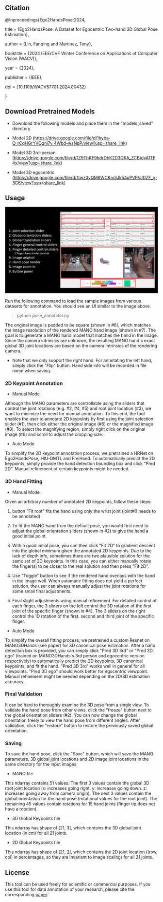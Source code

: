 ## Citation

@inproceedings{Ego2HandsPose:2024,

  title     = {Ego2HandsPose: A Dataset for Egocentric Two-hand 3D Global Pose Estimation},
  
  author    = {Lin, Fanqing and Martinez, Tony},
  
  booktitle = {2024 IEEE/CVF Winter Conference on Applications of Computer Vision (WACV)},
  
  year      = {2024},
  
  publisher = {IEEE},
  
  doi       = {10.1109/WACV57701.2024.00432}
  
}


## Download Pretrained Models
* Download the following models and place them in the "models_saved" directory.

* Model 2D (https://drive.google.com/file/d/1hyba-Q_rCqHGrYVQgni7v_4Wbd-wsNpP/view?usp=share_link)

* Model 3D 3rd-person (https://drive.google.com/file/d/1Z9ThKF9bdrDhK2D3QRA_ZCBtdvA1TF4x/view?usp=share_link)

* Model 3D egocentric (https://drive.google.com/file/d/1twz0yQM6WCKm3Jk54oPVPVJDZF_g-3C6/view?usp=share_link)

## Usage
<img src="imgs/general_intro.png" width="640">

Run the following command to load the sample images from various datasets for annotation. You should see an UI similar to the image above.
  > python pose_annotator.py

The original image is padded to be square (shown in #6), which matches the image resolution of the rendered MANO hand image (shown in #7). The goal is to generate a MANO hand model that matches the hand in the image. Since the camera intrinsics are unknown, the resulting MANO hand's exact global 3D joint locations are based on the camera intrinsics of the rendering camera.

* Note that we only support the right hand. For annotating the left hand, simply click the "Flip" button. Hand side info will be recorded in file name when saving.

### 2D Keypoint Annotation
  * Manual Mode

Although the MANO parameters are controllable using the sliders that control the joint rotations (e.g. #2, #4, #5) and root joint location (#3), we want to minimize the need for manual annotation. To this end, the tool enables the user to annotate 2D keypoints by first using the joint selection slider (#1), then click either the original image (#6) or the magnified image (#8). To select the magnifying region, simply right click on the original image (#6) and scroll to adjust the cropping size. 

  * Auto Mode

To simplify the 2D keypoint annotation process, we pretrained a HRNet on Ego2HandsPose, HIU-DMTL and FreiHand. To automatically predict the 2D keypoints, simply provide the hand detection bounding box and click "Pred 2D". Manual refinement of certain keypoints might be needed.

### 3D Hand Fitting
  * Manual Mode

Given an arbitrary number of annotated 2D keypoints, follow these steps:

1. button "Fit root" fits the hand using only the wrist joint (joint#0 needs to be annotated)

2. To fit the MANO hand from the default pose, you would first need to adjust the global orientation sliders (shown in #2) to give the hand a good initial point. 

3. With a good initial pose, you can then click "Fit 2D" to gradient descent into the global minimum given the annotated 2D keypoints. Due to the lack of depth info, sometimes there are two plausible solution for the same set of 2D keypoints. In this case, you can either manually rotate the finger(s) to be closer to the real solution and then press "Fit 2D". 

4. Use "Toggle" button to see if the rendered hand overlays with the hand in the image well. When automatic fitting does not yield a perfect solution, the user can always manually adjust the joint rotations for some small final adjustments. 

5. Final slight adjustments using manual refinement. For detailed control of each finger, the 3 sliders on the left control the 3D rotation of the first joint of the specific finger (shown in #4). The 3 sliders on the right control the 1D rotation of the first, second and third joint of the specific finger. 

  * Auto Mode

To simplify the overall fitting process, we pretrained a custom Resnet on MANO3DHands (see paper) for 3D canonical pose estimation. After a hand detection box is provided, you can simply click "Pred 3D 3rd" or "Pred 3D ego" (trained on MANO3DHands's 3rd person and egocentric version respectively) to automatically predict the 2D keypoints, 3D canonical keypoints, and fit the hand. "Pred 3D 3rd" works well in general for all viewpoints. "Pred 3D ego" should work better for egocentric viewpoint. Manual refinement might be needed depending on the 2D/3D estimation accuracy. 

### Final Validation
It can be hard to thoroughly examine the 3D pose from a single view. To validate the hand pose from other views, click the "freeze" button next to the global orientation sliders (#2). You can now change the global orientation freely to view the hand pose from different angles. After validation, click the "restore" button to restore the previously saved global orientation.

### Saving
To save the hand pose, click the "Save" button, which will save the MANO parameters, 3D global joint locations and 2D image joint locations in the same directory for the input images.

  * MANO file

This ndarray contains 51 values. The first 3 values contain the global 3D root joint location (x: increases going right. y: increases going down. z: increases going away from camera origin). The next 3 values contain the global orientation for the hand pose (rotational values for the root joint). The remaining 45 values contain rotations for 15 hand joints (finger tip does not have a rotation).

  * 3D Global Keypoints file

This ndarray has shape of [21, 3], which contains the 3D global joint location (in cm) for all 21 joints.

  * 2D Global Keypoints file

This ndarray has shape of [21, 2], which contains the 2D joint location ((row, col) in percentages, so they are invariant to image scaling) for all 21 joints. 

## License
This tool can be used freely for scientific or commercial purposes. If you use this tool for data annotation of your research, please cite the corresponding [paper](https://arxiv.org/abs/2206.04927).
